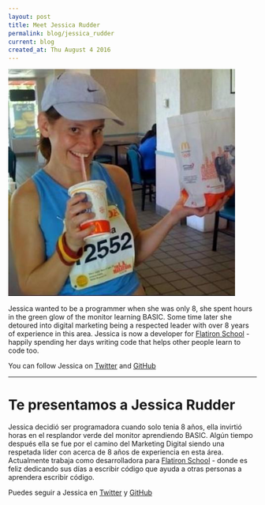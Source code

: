 ```yaml
---
layout: post
title: Meet Jessica Rudder
permalink: blog/jessica_rudder
current: blog
created_at: Thu August 4 2016
---
```


![Jessica Rudder](/img/speakers/jessica.jpg)

Jessica wanted to be a programmer when she was only 8, she spent hours in the green glow of the monitor learning BASIC.
Some time later she detoured into digital marketing being a respected leader with over 8 years of experience in this area.
Jessica is now a developer for [Flatiron School][FS] - happily spending her days writing code that helps other people learn to code too.

You can follow Jessica on [Twitter][TW] and [GitHub][GH]

* * *

# Te presentamos a Jessica Rudder

Jessica decidió ser programadora cuando solo tenia 8 años, ella invirtió horas en el resplandor verde del monitor aprendiendo BASIC.
Algún tiempo después ella se fue por el camino del Marketing Digital siendo una respetada líder con acerca de 8 años de experiencia en esta área.
Actualmente trabaja como desarrolladora para [Flatiron School][FS] - donde es feliz dedicando sus días a escribir código que ayuda a otras personas a aprendera escribir código.

Puedes seguir a Jessica en [Twitter][TW] y [GitHub][GH]

[gh]: https://github.com/jessrudder
[tw]: https://twitter.com/jessrudder
[fs]: https://flatironschool.com
